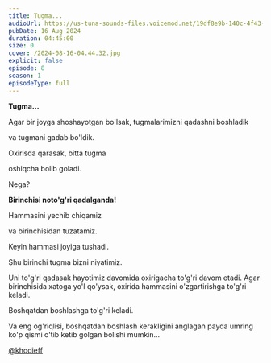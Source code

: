 ```yaml
---
title: Tugma...
audioUrl: https://us-tuna-sounds-files.voicemod.net/19df8e9b-140c-4f43-8c0e-09c162821765-1658350707858.mp3
pubDate: 16 Aug 2024
duration: 04:45:00
size: 0
cover: /2024-08-16-04.44.32.jpg
explicit: false
episode: 8
season: 1
episodeType: full
---
```

**Tugma...**

Agar bir joyga shoshayotgan bo'lsak, tugmalarimizni qadashni boshladik

va tugmani gadab bo'ldik.

Oxirisda qarasak, bitta tugma

oshiqcha bolib goladi.

Nega?

**Birinchisi noto'g'ri qadalganda!**

Hammasini yechib chiqamiz

va birinchisidan tuzatamiz.

Keyin hammasi joyiga tushadi.

Shu birinchi tugma bizni niyatimiz.

Uni to'g'ri qadasak hayotimiz davomida oxirigacha to'g'ri davom etadi. Agar birinchisida xatoga yo'l qo'ysak, oxirida hammasini o'zgartirishga to'g'ri keladi.

Boshqatdan boshlashga to'g'ri keladi.

Va eng og'riqlisi, boshqatdan boshlash kerakligini anglagan payda umring ko'p qismi o'tib ketib golgan bolishi mumkin...



[@khodieff](https://t.me/khodieff/1255)